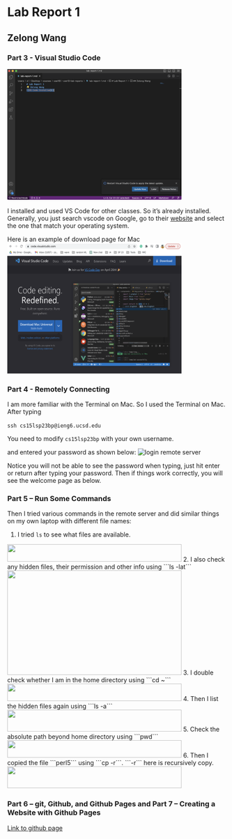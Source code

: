 # Lab Report 1
## Zelong Wang

### Part 3 - Visual Studio Code
<img src="vscode.png" width="400" height="300">

I installed and used VS Code for other classes. So it’s already installed. Generally, you just search vscode on Google, go to their [website](https://code.visualstudio.com/) and select the one that match your operating system.

Here is an example of download page for Mac
<img src="vscode_download.png" width="400" height="300">

### Part 4 - Remotely Connecting
I am more familiar with the Terminal on Mac. So I used the Terminal on Mac. \
After typing

```ssh cs15lsp23bp@ieng6.ucsd.edu```

You need to modify ```cs15lsp23bp``` with your own username.

and entered your password as shown below:
![login remote server](password.png)

Notice you will not be able to see the password when typing, just hit enter or return after typing your password. Then if things work correctly, you will see the welcome page as below.

### Part 5 – Run Some Commands
Then I tried various commands in the remote server and did similar things on my own laptop with different file names:

1. I tried ```ls``` to see what files are available. 
<img src="ls.png" width="400" height="40">
2. I also check any hidden files, their permission and other info using ```ls -lat```
<img src="ls-lat.png" width="400" height="240">
3. I double check whether I am in the home directory using ```cd ~```
<img src="cd.png" width="400" height="40">
4. Then I list the hidden files again using ```ls -a```
<img src="ls-a.png" width="400" height="50">
5. Check the absolute path beyond home directory using ```pwd```
<img src="pwd.png" width="400" height="40">
6. Then I copied the file ```perl5``` using ```cp -r```. ```-r``` here is recursively copy.
<img src="cp.png" width="400" height="50">



### Part 6 – git, Github, and Github Pages and Part 7 – Creating a Website with Github Pages
[Link to github page](https://zew013.github.io/cse15l-lab-reports/)
